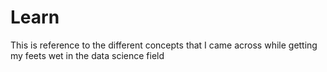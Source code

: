 # Learn
This is reference to the different concepts that I came across while getting my feets wet in the data science field 

